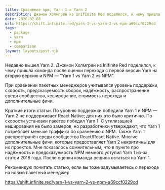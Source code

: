 ```yaml
---
title: Сравнение npm, Yarn 1 и Yarn 2
description: Джэмон Холмгрен из Inifinite Red поделился, к чему пришла команда после оценки перехода c первой версии Yarn на вторую версию и NPM
date: 2020-02-08
url: https://shift.infinite.red/yarn-1-vs-yarn-2-vs-npm-a69ccf0229cd
tags:
  - package
  - yarn
  - npm
  - comparison
layout: layouts/post.njk
---
```

Недавно вышел Yarn 2. Джэмон Холмгрен из Inifinite Red поделился, к чему пришла команда после оценки перехода c первой версии Yarn на вторую версию и NPM — "Yarn 1 vs Yarn 2 vs NPM".

При сравнении пакетных менеджеров учитывался уровень поддержки, скорость, предсказуемость сборок, надёжность, распространение среди сообщества, кеширование, стоимость перехода и дополнительные фичи.

Краткие итоги статьи. По уровню поддержки победили Yarn 1 и NPM — Yarn 2 не поддерживает React Native; для них это было критично. По скорости установки пакетов победил Yarn 1. С утилизацией кеширования не было замеров, но разработчики утверждают, что Yarn 1 потребляет меньше траффика по сравнению с NPM. Также Yarn 1 распространён среди сообщества React/React Native. Многие дополнительные фичи, которые предоставляет Yarn 2 некритичны для их проектов. Мне показалось сомнительным, что в пункте про надёжность и предсказуемость NPM немного уступил Yarn 1 из-за статьи 2018 года. После оценки команда решила остаться на Yarn 1.

Рекомендую почитать статью, если вы тоже задумываетесь о переходе на новый пакетный менеджер.

https://shift.infinite.red/yarn-1-vs-yarn-2-vs-npm-a69ccf0229cd
